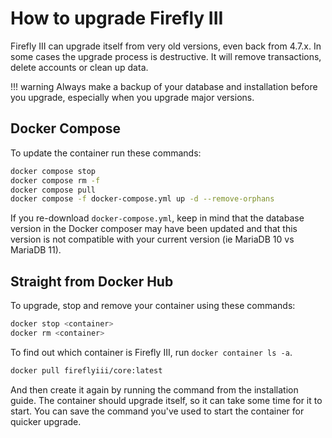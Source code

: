 # How to upgrade Firefly III

Firefly III can upgrade itself from very old versions, even back from 4.7.x. In some cases the upgrade process is destructive. It will remove transactions, delete accounts or clean up data.

!!! warning
    Always make a backup of your database and installation before you upgrade, especially when you upgrade major versions.

## Docker Compose

To update the container run these commands:

```bash
docker compose stop
docker compose rm -f
docker compose pull
docker compose -f docker-compose.yml up -d --remove-orphans
```

If you re-download `docker-compose.yml`, keep in mind that the database version in the Docker composer may have been updated and that this version is not compatible with your current version (ie MariaDB 10 vs MariaDB 11).

## Straight from Docker Hub

To upgrade, stop and remove your container using these commands:

```bash
docker stop <container>
docker rm <container>
```

To find out which container is Firefly III, run `docker container ls -a`.

```bash
docker pull fireflyiii/core:latest
```

And then create it again by running the command from the installation guide. The container should upgrade itself, so it can take some time for it to start. You can save the command you've used to start the container for quicker upgrade.

